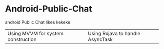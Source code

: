 # Android-Public-Chat
android Public Chat likes kekeke
<table>
    <tr>
        <td>Using MVVM for system construction</td>
        <td>Using Rxjava to handle AsyncTask</td>
    </tr>
</table>
